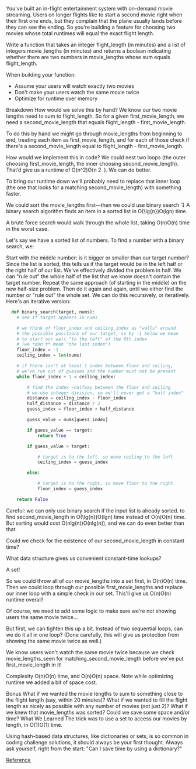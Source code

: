 You've built an in-flight entertainment system with on-demand movie streaming.
Users on longer flights like to start a second movie right when their first one ends, but they complain that the plane usually lands before they can see the ending. So you're building a feature for choosing two movies whose total runtimes will equal the exact flight length.

Write a function that takes an integer flight_length (in minutes) and a list of integers movie_lengths (in minutes) and returns a boolean indicating whether there are two numbers in movie_lengths whose sum equals flight_length.

When building your function:

+ Assume your users will watch exactly two movies
+ Don't make your users watch the same movie twice
+ Optimize for runtime over memory

Breakdown
How would we solve this by hand? We know our two movie lengths need to sum to flight_length. So for a given first_movie_length, we need a second_movie_length that equals flight_length - first_movie_length.

To do this by hand we might go through movie_lengths from beginning to end, treating each item as first_movie_length, and for each of those check if there's a second_movie_length equal to flight_length - first_movie_length.

How would we implement this in code? We could nest two loops (the outer choosing first_movie_length, the inner choosing second_movie_length). That’d give us a runtime of O(n^2)O(n
​2
​​ ). We can do better.

To bring our runtime down we'll probably need to replace that inner loop (the one that looks for a matching second_movie_length) with something faster.

We could sort the movie_lengths first—then we could use binary search ↴
A binary search algorithm finds an item in a sorted list in O(\lg{n})O(lgn) time.

A brute force search would walk through the whole list, taking O(n)O(n) time in the worst case.

Let's say we have a sorted list of numbers. To find a number with a binary search, we:

Start with the middle number: is it bigger or smaller than our target number? Since the list is sorted, this tells us if the target would be in the left half or the right half of our list.
We've effectively divided the problem in half. We can "rule out" the whole half of the list that we know doesn't contain the target number.
Repeat the same approach (of starting in the middle) on the new half-size problem. Then do it again and again, until we either find the number or "rule out" the whole set.
We can do this recursively, or iteratively. Here's an iterative version:

``` python
  def binary_search(target, nums):
    # see if target appears in nums

    # we think of floor_index and ceiling_index as "walls" around
    # the possible positions of our target, so by -1 below we mean
    # to start our wall "to the left" of the 0th index
    # (we *don't* mean "the last index")
    floor_index = -1
    ceiling_index = len(nums)

    # if there isn't at least 1 index between floor and ceiling,
    # we've run out of guesses and the number must not be present
    while floor_index + 1 < ceiling_index:

        # find the index ~halfway between the floor and ceiling
        # we use integer division, so we'll never get a "half index"
        distance = ceiling_index - floor_index
        half_distance = distance / 2
        guess_index = floor_index + half_distance

        guess_value = nums[guess_index]

        if guess_value == target:
            return True

        if guess_value > target:

            # target is to the left, so move ceiling to the left
            ceiling_index = guess_index

        else:

            # target is to the right, so move floor to the right
            floor_index = guess_index

    return False
```

Careful: we can only use binary search if the input list is already sorted.
to find second_movie_length in O(\lg{n})O(lgn) time instead of O(n)O(n) time. But sorting would cost O(nlg(n))O(nlg(n)), and we can do even better than that.

Could we check for the existence of our second_movie_length in constant time?

What data structure gives us convenient constant-time lookups?

A set!

So we could throw all of our movie_lengths into a set first, in O(n)O(n) time.
Then we could loop through our possible first_movie_lengths and replace our inner loop with a simple check in our set.
This'll give us O(n)O(n) runtime overall!

Of course, we need to add some logic to make sure we're not showing users the same movie twice...

But first, we can tighten this up a bit. Instead of two sequential loops, can we do it all in one loop?
(Done carefully, this will give us protection from showing the same movie twice as well.)

We know users won't watch the same movie twice because we check movie_lengths_seen for matching_second_movie_length before we've put first_movie_length in it!

Complexity
O(n)O(n) time, and O(n)O(n) space. Note while optimizing runtime we added a bit of space cost.

Bonus
What if we wanted the movie lengths to sum to something close to the flight length (say, within 20 minutes)?
What if we wanted to fill the flight length as nicely as possible with any number of movies (not just 2)?
What if we knew that movie_lengths was sorted? Could we save some space and/or time?
What We Learned
The trick was to use a set to access our movies by length, in O(1)O(1) time.

Using hash-based data structures, like dictionaries or sets, is so common in coding challenge solutions, it should always be your first thought.
Always ask yourself, right from the start: "Can I save time by using a dictionary?"

[Reference](https://www.interviewcake.com/question/python/inflight-entertainment?utm_source=weekly_email&utm_campaign=weekly_email&utm_medium=email)